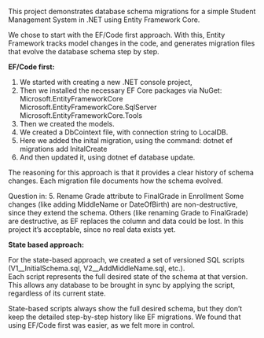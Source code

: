 This project demonstrates database schema migrations for a simple Student Management System in .NET using Entity Framework Core.

We chose to start with the EF/Code first approach. With this, Entity Framework tracks model changes in the code, and generates migration files that evolve the database schema step by step.

**EF/Code first:**
1. We started with creating a new .NET console project,
2. Then we installed the necessary EF Core packages via NuGet:
Microsoft.EntityFrameworkCore
Microsoft.EntityFrameworkCore.SqlServer
Microsoft.EntityFrameworkCore.Tools
3. Then we created the models.
4. We created a DbCointext file, with connection string to LocalDB.
5. Here we added the inital migration, using the command:
dotnet ef migrations add InitalCreate
6. And then updated it, using 
dotnet ef database update.

The reasoning for this approach is that it provides a clear history of schema changes. Each migration file documents how the schema evolved.

Question in: 5. Rename Grade attribute to FinalGrade in Enrollment
Some changes (like adding MiddleName or DateOfBirth) are non-destructive, since they extend the schema. 
Others (like renaming Grade to FinalGrade) are destructive, as EF replaces the column and data could be lost. 
In this project it’s acceptable, since no real data exists yet.


**State based approach:**

For the state-based approach, we created a set of versioned SQL scripts (V1__InitialSchema.sql, V2__AddMiddleName.sql, etc.).  
Each script represents the full desired state of the schema at that version.  
This allows any database to be brought in sync by applying the script, regardless of its current state.  

State-based scripts always show the full desired schema, but they don’t keep the detailed step-by-step history like EF migrations. We found that using EF/Code first was easier, as we felt more in control. 
